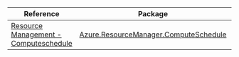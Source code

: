 | Reference | Package | Source |
|---|---|---|
|[Resource Management - Computeschedule](resourcemanager.computeschedule-readme.md)|[Azure.ResourceManager.ComputeSchedule](https://www.nuget.org/packages/Azure.ResourceManager.ComputeSchedule)|[GitHub](https://github.com/Azure/azure-sdk-for-net/blob/main/sdk/computeschedule/Azure.ResourceManager.ComputeSchedule)|
